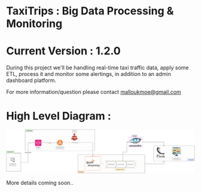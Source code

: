 # TaxiTrips : Big Data Processing & Monitoring 
# Current Version : 1.2.0

During this project we'll be handling real-time taxi traffic data, apply some ETL, process it and monitor some alertings, in addition to an admin dashboard platform.

For more information/question please contact malloukmoe@gmail.com

# High Level Diagram : 

![Highlevel Diagram](processing/doc/diagrams/Tec-Diagram-Flow.png?raw=true "Highlevel")


More details coming soon..